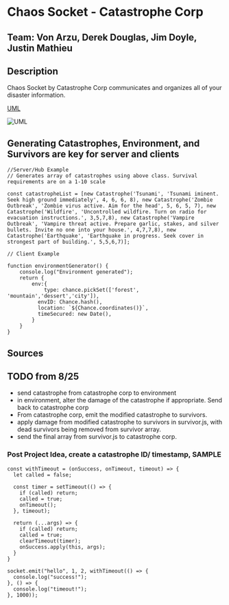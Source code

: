 # Chaos Socket - Catastrophe Corp

## Team: Von Arzu, Derek Douglas, Jim Doyle, Justin Mathieu

## Description

Chaos Socket by Catastrophe Corp communicates and organizes all of your disaster information.

[UML](https://firebasestorage.googleapis.com/v0/b/remo-conference.appspot.com/o/Event%2FChatMedia%2Fh01n6z44pka%2FLab-14-UML.png?alt=media&token=108a70db-abc0-4b49-8987-ab05075e21ca)

![UML](https://firebasestorage.googleapis.com/v0/b/remo-conference.appspot.com/o/Event%2FChatMedia%2Fh01n6z44pka%2FLab-14-UML.png?alt=media&token=108a70db-abc0-4b49-8987-ab05075e21ca)

## Generating Catastrophes, Environment, and Survivors are key for server and clients

```
//Server/Hub Example
// Generates array of catastrophes using above class. Survival requirements are on a 1-10 scale

const catastropheList = [new Catastrophe('Tsunami', 'Tsunami iminent. Seek high ground immediately', 4, 6, 6, 8), new Catastrophe('Zombie Outbreak', 'Zombie virus active. Aim for the head', 5, 6, 5, 7), new Catastrophe('Wildfire', 'Uncontrolled wildfire. Turn on radio for evacuation instructions.', 3,5,7,8), new Catastrophe('Vampire Outbreak', 'Vampire threat active. Prepare garlic, stakes, and silver bullets. Invite no one into your house.', 4,7,7,8), new Catastrophe('Earthquake', 'Earthquake in progress. Seek cover in strongest part of building.', 5,5,6,7)];
```

```
// Client Example

function environmentGenerator() {
    console.log("Environment generated");
    return {
        env:{
            type: chance.pickSet(['forest', 'mountain','dessert','city']),
          envID: Chance.hash(),
          location: `${Chance.coordinates()}`,
          timeSecured: new Date(),
        }
    }
}
```

## Sources

## TODO from 8/25
- send catastrophe from catastrophe corp to environment
- in environment, alter the damage of the catastrophe if appropriate. Send back to catastrophe corp
- From catastrophe corp, emit the modified catastrophe to survivors.
- apply damage from modified catastrophe to survivors in survivor.js, with dead survivors being removed from survivor array.
- send the final array from survivor.js to catastrophe corp.

### Post Project Idea, create a catastrophe ID/ timestamp, SAMPLE

```
const withTimeout = (onSuccess, onTimeout, timeout) => {
  let called = false;

  const timer = setTimeout(() => {
    if (called) return;
    called = true;
    onTimeout();
  }, timeout);

  return (...args) => {
    if (called) return;
    called = true;
    clearTimeout(timer);
    onSuccess.apply(this, args);
  }
}

socket.emit("hello", 1, 2, withTimeout(() => {
  console.log("success!");
}, () => {
  console.log("timeout!");
}, 1000));
```
